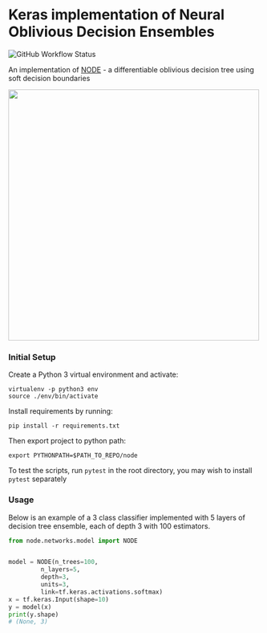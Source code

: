 # Keras implementation of Neural Oblivious Decision Ensembles
![GitHub Workflow Status](https://img.shields.io/github/workflow/status/xl402/node/node)


An implementation of <a href="https://arxiv.org/abs/1909.06312">NODE</a> - a differentiable oblivious decision tree using soft decision boundaries


<img src="https://imgur.com/EWA1sdj.png" width="500px"></img>


### Initial Setup
Create a Python 3 virtual environment and activate:
```
virtualenv -p python3 env
source ./env/bin/activate
```
Install requirements by running:
```
pip install -r requirements.txt
```
Then export project to python path:
```
export PYTHONPATH=$PATH_TO_REPO/node
```
To test the scripts, run `pytest` in the root directory, you may wish to
install `pytest` separately

### Usage
Below is an example of a 3 class classifier implemented with 5 layers of
decision tree ensemble, each of depth 3 with 100 estimators.
```python
from node.networks.model import NODE


model = NODE(n_trees=100,
	     n_layers=5,
	     depth=3,
	     units=3,
	     link=tf.keras.activations.softmax)
x = tf.keras.Input(shape=10)
y = model(x)
print(y.shape)
# (None, 3)
```
